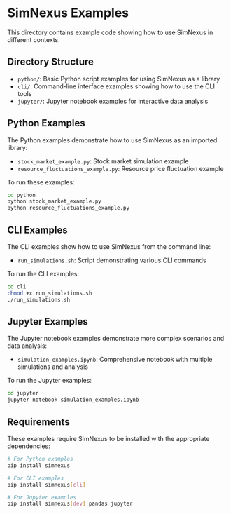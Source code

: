 # SimNexus Examples

This directory contains example code showing how to use SimNexus in different contexts.

## Directory Structure

- `python/`: Basic Python script examples for using SimNexus as a library
- `cli/`: Command-line interface examples showing how to use the CLI tools
- `jupyter/`: Jupyter notebook examples for interactive data analysis

## Python Examples

The Python examples demonstrate how to use SimNexus as an imported library:

- `stock_market_example.py`: Stock market simulation example
- `resource_fluctuations_example.py`: Resource price fluctuation example

To run these examples:

```bash
cd python
python stock_market_example.py
python resource_fluctuations_example.py
```

## CLI Examples

The CLI examples show how to use SimNexus from the command line:

- `run_simulations.sh`: Script demonstrating various CLI commands

To run the CLI examples:

```bash
cd cli
chmod +x run_simulations.sh
./run_simulations.sh
```

## Jupyter Examples

The Jupyter notebook examples demonstrate more complex scenarios and data analysis:

- `simulation_examples.ipynb`: Comprehensive notebook with multiple simulations and analysis

To run the Jupyter examples:

```bash
cd jupyter
jupyter notebook simulation_examples.ipynb
```

## Requirements

These examples require SimNexus to be installed with the appropriate dependencies:

```bash
# For Python examples
pip install simnexus

# For CLI examples
pip install simnexus[cli]

# For Jupyter examples
pip install simnexus[dev] pandas jupyter
```